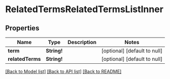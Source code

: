 # RelatedTermsRelatedTermsListInner

## Properties
Name | Type | Description | Notes
------------ | ------------- | ------------- | -------------
**term** | **String!** |  | [optional] [default to null]
**relatedTerms** | **String!** |  | [optional] [default to null]

[[Back to Model list]](../README.md#documentation-for-models) [[Back to API list]](../README.md#documentation-for-api-endpoints) [[Back to README]](../README.md)


